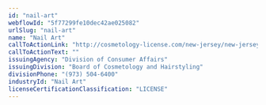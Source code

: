 ```yaml
---
id: "nail-art"
webflowId: "5f77299fe10dec42ae025082"
urlSlug: "nail-art"
name: "Nail Art"
callToActionLink: "http://cosmetology-license.com/new-jersey/new-jersey-nail-technician/"
callToActionText: ""
issuingAgency: "Division of Consumer Affairs"
issuingDivision: "Board of Cosmetology and Hairstyling"
divisionPhone: "(973) 504-6400"
industryId: "Nail Art"
licenseCertificationClassification: "LICENSE"
---
```

